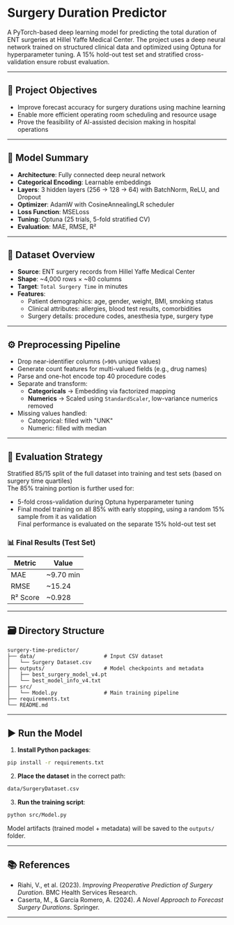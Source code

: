 # Surgery Duration Predictor

A PyTorch-based deep learning model for predicting the total duration of ENT surgeries at Hillel Yaffe Medical Center. The project uses a deep neural network trained on structured clinical data and optimized using Optuna for hyperparameter tuning. A 15% hold-out test set and stratified cross-validation ensure robust evaluation.

---

## 🏁 Project Objectives

- Improve forecast accuracy for surgery durations using machine learning
- Enable more efficient operating room scheduling and resource usage
- Prove the feasibility of AI-assisted decision making in hospital operations

---

## 🧠 Model Summary

- **Architecture**: Fully connected deep neural network
- **Categorical Encoding**: Learnable embeddings
- **Layers**: 3 hidden layers (256 → 128 → 64) with BatchNorm, ReLU, and Dropout
- **Optimizer**: AdamW with CosineAnnealingLR scheduler
- **Loss Function**: MSELoss
- **Tuning**: Optuna (25 trials, 5-fold stratified CV)
- **Evaluation**: MAE, RMSE, R²

---

## 📁 Dataset Overview

- **Source**: ENT surgery records from Hillel Yaffe Medical Center
- **Shape**: ~4,000 rows × ~80 columns
- **Target**: `Total Surgery Time` in minutes
- **Features**:
  - Patient demographics: age, gender, weight, BMI, smoking status
  - Clinical attributes: allergies, blood test results, comorbidities
  - Surgery details: procedure codes, anesthesia type, surgery type

---

## ⚙️ Preprocessing Pipeline

- Drop near-identifier columns (`>90%` unique values)
- Generate count features for multi-valued fields (e.g., drug names)
- Parse and one-hot encode top 40 procedure codes
- Separate and transform:
  - **Categoricals** → Embedding via factorized mapping
  - **Numerics** → Scaled using `StandardScaler`, low-variance numerics removed
- Missing values handled:
  - Categorical: filled with "UNK"
  - Numeric: filled with median

---

## 🧪 Evaluation Strategy

Stratified 85/15 split of the full dataset into training and test sets (based on surgery time quartiles)  
The 85% training portion is further used for:
- 5-fold cross-validation during Optuna hyperparameter tuning  
- Final model training on all 85% with early stopping, using a random 15% sample from it as validation  
Final performance is evaluated on the separate 15% hold-out test set


### 📊 Final Results (Test Set)

| Metric      | Value     |
|-------------|-----------|
| MAE         | ~9.70 min |
| RMSE        | ~15.24    |
| R² Score    | ~0.928    |

---

## 🗃️ Directory Structure

```
surgery-time-predictor/
├── data/                      # Input CSV dataset
│   └── Surgery Dataset.csv
├── outputs/                   # Model checkpoints and metadata
│   ├── best_surgery_model_v4.pt
│   └── best_model_info_v4.txt
├── src/
│   └── Model.py               # Main training pipeline
├── requirements.txt
└── README.md
```

---

## ▶️ Run the Model

1. **Install Python packages**:

```bash
pip install -r requirements.txt
```

2. **Place the dataset** in the correct path:

```bash
data/SurgeryDataset.csv
```

3. **Run the training script**:

```bash
python src/Model.py
```

Model artifacts (trained model + metadata) will be saved to the `outputs/` folder.

---

## 📚 References

- Riahi, V., et al. (2023). *Improving Preoperative Prediction of Surgery Duration*. BMC Health Services Research.
- Caserta, M., & García Romero, A. (2024). *A Novel Approach to Forecast Surgery Durations*. Springer.

---

